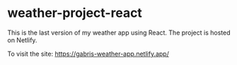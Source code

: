 # weather-project-react
This is the last version of my weather app using React. The project is hosted on Netlify.

To visit the site: https://gabris-weather-app.netlify.app/
